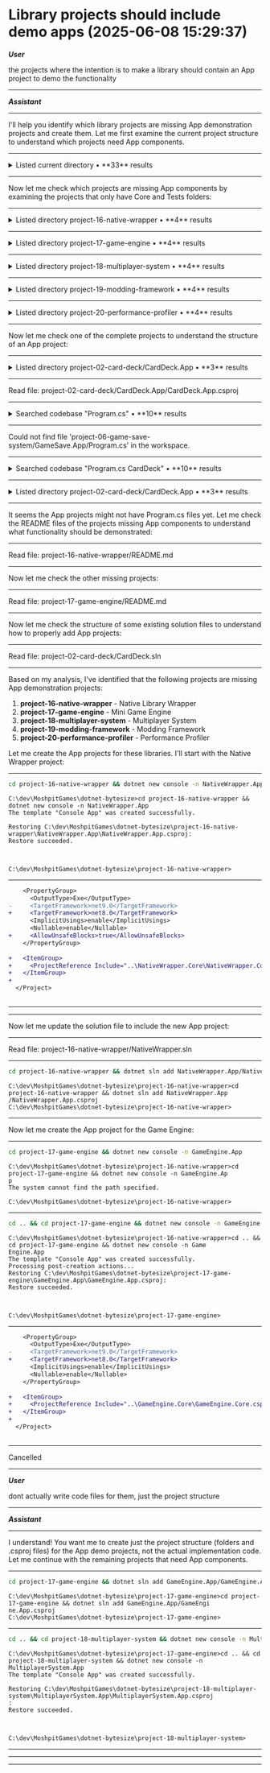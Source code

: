 <!-- Generated by SpecStory -->

# Library projects should include demo apps (2025-06-08 15:29:37)

_**User**_

the projects where the intention is to make a library should contain an App project to demo the functionality

---

_**Assistant**_



---

I'll help you identify which library projects are missing App demonstration projects and create them. Let me first examine the current project structure to understand which projects need App components.

---

<details>
            <summary>Listed current directory • **33** results</summary>
        
| Name |
|-------|
| 📁 `.git` |
| 📁 `project-15-game-buffer` |
| 📁 `project-14-dynamic-query-builder` |
| 📁 `project-13-configuration-system` |
| 📁 `project-12-asset-manager` |
| 📁 `project-11-input-manager` |
| 📁 `project-10-dungeon-generator` |
| 📁 `project-09-plugin-system` |
| 📁 `project-08-object-pool` |
| 📁 `project-16-native-wrapper` |
| 📁 `project-20-performance-profiler` |
| 📁 `project-19-modding-framework` |
| 📁 `project-18-multiplayer-system` |
| 📁 `project-17-game-engine` |
| 📄 `.gitignore` |
| 📁 `project-06-game-save-system` |
| 📁 `project-05-statistics-analyzer` |
| 📁 `project-07-audio-manager` |
| 📁 `project-04-state-machine` |
| 📁 `project-03-string-utilities` |
| 📁 `project-02-card-deck` |
| 📁 `project-01-dice-roller` |
| 📄 `README.md` |
| 📄 `curriculum-details.md` |
| 📁 `.specstory` |
| 📄 `microsoft-design-guidelines.md` |
| 📄 `progress-tracker.md` |
| 📄 `language-essentials.md` |
| 📁 `reference` |
| 📁 `.obsidian` |
| 📄 `.cursorignore` |
| 📁 `.cursor` |
| 📄 `.cursorindexingignore` |

</details>

---

Now let me check which projects are missing App components by examining the projects that only have Core and Tests folders:

---

<details>
            <summary>Listed directory project-16-native-wrapper • **4** results</summary>
        
| Name |
|-------|
| 📁 `NativeWrapper.Tests` |
| 📁 `NativeWrapper.Core` |
| 📄 `NativeWrapper.sln` |
| 📄 `README.md` |

</details>

---

<details>
            <summary>Listed directory project-17-game-engine • **4** results</summary>
        
| Name |
|-------|
| 📁 `GameEngine.Tests` |
| 📁 `GameEngine.Core` |
| 📄 `GameEngine.sln` |
| 📄 `README.md` |

</details>

---

<details>
            <summary>Listed directory project-18-multiplayer-system • **4** results</summary>
        
| Name |
|-------|
| 📁 `MultiplayerSystem.Tests` |
| 📁 `MultiplayerSystem.Core` |
| 📄 `MultiplayerSystem.sln` |
| 📄 `README.md` |

</details>

---

<details>
            <summary>Listed directory project-19-modding-framework • **4** results</summary>
        
| Name |
|-------|
| 📁 `ModdingFramework.Tests` |
| 📄 `ModdingFramework.sln` |
| 📁 `ModdingFramework.Core` |
| 📄 `README.md` |

</details>

---

<details>
            <summary>Listed directory project-20-performance-profiler • **4** results</summary>
        
| Name |
|-------|
| 📁 `PerformanceProfiler.Tests` |
| 📁 `PerformanceProfiler.Core` |
| 📄 `PerformanceProfiler.sln` |
| 📄 `README.md` |

</details>

---

Now let me check one of the complete projects to understand the structure of an App project:

---

<details>
            <summary>Listed directory project-02-card-deck/CardDeck.App • **3** results</summary>
        
| Name |
|-------|
| 📁 `obj` |
| 📁 `bin` |
| 📄 `CardDeck.App.csproj` |

</details>

---

Read file: project-02-card-deck/CardDeck.App/CardDeck.App.csproj

---

<details>
            <summary>Searched codebase "Program.cs" • **10** results</summary>
        
| File |
|------|
| `undefined` |
| `undefined` |
| `undefined` |
| `undefined` |
| `undefined` |
| `undefined` |
| `undefined` |
| `undefined` |
| `undefined` |
| `undefined` |

</details>

---

Could not find file 'project-06-game-save-system/GameSave.App/Program.cs' in the workspace.

---

<details>
            <summary>Searched codebase "Program.cs CardDeck" • **10** results</summary>
        
| File |
|------|
| `undefined` |
| `undefined` |
| `undefined` |
| `undefined` |
| `undefined` |
| `undefined` |
| `undefined` |
| `undefined` |
| `undefined` |
| `undefined` |

</details>

---

<details>
            <summary>Listed directory project-02-card-deck/CardDeck.App • **3** results</summary>
        
| Name |
|-------|
| 📁 `obj` |
| 📁 `bin` |
| 📄 `CardDeck.App.csproj` |

</details>

---

It seems the App projects might not have Program.cs files yet. Let me check the README files of the projects missing App components to understand what functionality should be demonstrated:

---

Read file: project-16-native-wrapper/README.md

---

Now let me check the other missing projects:

---

Read file: project-17-game-engine/README.md

---

Now let me check the structure of some existing solution files to understand how to properly add App projects:

---

Read file: project-02-card-deck/CardDeck.sln

---

Based on my analysis, I've identified that the following projects are missing App demonstration projects:

1. **project-16-native-wrapper** - Native Library Wrapper
2. **project-17-game-engine** - Mini Game Engine 
3. **project-18-multiplayer-system** - Multiplayer System
4. **project-19-modding-framework** - Modding Framework
5. **project-20-performance-profiler** - Performance Profiler

Let me create the App projects for these libraries. I'll start with the Native Wrapper project:

---

```bash
cd project-16-native-wrapper && dotnet new console -n NativeWrapper.App
```

```
C:\dev\MoshpitGames\dotnet-bytesize>cd project-16-native-wrapper && dotnet new console -n NativeWrapper.App
The template "Console App" was created successfully.

Restoring C:\dev\MoshpitGames\dotnet-bytesize\project-16-native-wrapper\NativeWrapper.App\NativeWrapper.App.csproj:
Restore succeeded.



C:\dev\MoshpitGames\dotnet-bytesize\project-16-native-wrapper>
```

---

```diff
    <PropertyGroup>
      <OutputType>Exe</OutputType>
-     <TargetFramework>net9.0</TargetFramework>
+     <TargetFramework>net8.0</TargetFramework>
      <ImplicitUsings>enable</ImplicitUsings>
      <Nullable>enable</Nullable>
+     <AllowUnsafeBlocks>true</AllowUnsafeBlocks>
    </PropertyGroup>
  
+   <ItemGroup>
+     <ProjectReference Include="..\NativeWrapper.Core\NativeWrapper.Core.csproj" />
+   </ItemGroup>
+ 
  </Project>
  
```

---



---

Now let me update the solution file to include the new App project:

---

Read file: project-16-native-wrapper/NativeWrapper.sln

---

```bash
cd project-16-native-wrapper && dotnet sln add NativeWrapper.App/NativeWrapper.App.csproj
```

```
C:\dev\MoshpitGames\dotnet-bytesize\project-16-native-wrapper>cd project-16-native-wrapper && dotnet sln add NativeWrapper.App
/NativeWrapper.App.csproj
C:\dev\MoshpitGames\dotnet-bytesize\project-16-native-wrapper>
```

---

Now let me create the App project for the Game Engine:

---

```bash
cd project-17-game-engine && dotnet new console -n GameEngine.App
```

```
C:\dev\MoshpitGames\dotnet-bytesize\project-16-native-wrapper>cd project-17-game-engine && dotnet new console -n GameEngine.Ap
p
The system cannot find the path specified.

C:\dev\MoshpitGames\dotnet-bytesize\project-16-native-wrapper>
```

---

```bash
cd .. && cd project-17-game-engine && dotnet new console -n GameEngine.App
```

```
C:\dev\MoshpitGames\dotnet-bytesize\project-16-native-wrapper>cd .. && cd project-17-game-engine && dotnet new console -n Game
Engine.App
The template "Console App" was created successfully.
Processing post-creation actions...
Restoring C:\dev\MoshpitGames\dotnet-bytesize\project-17-game-engine\GameEngine.App\GameEngine.App.csproj:
Restore succeeded.



C:\dev\MoshpitGames\dotnet-bytesize\project-17-game-engine>
```

---

```diff
    <PropertyGroup>
      <OutputType>Exe</OutputType>
-     <TargetFramework>net9.0</TargetFramework>
+     <TargetFramework>net8.0</TargetFramework>
      <ImplicitUsings>enable</ImplicitUsings>
      <Nullable>enable</Nullable>
    </PropertyGroup>
  
+   <ItemGroup>
+     <ProjectReference Include="..\GameEngine.Core\GameEngine.Core.csproj" />
+   </ItemGroup>
+ 
  </Project>
  
```

---

Cancelled

---

_**User**_

dont actually write code files for them, just the project structure

---

_**Assistant**_



---

I understand! You want me to create just the project structure (folders and .csproj files) for the App demo projects, not the actual implementation code. Let me continue with the remaining projects that need App components.

---

```bash
cd project-17-game-engine && dotnet sln add GameEngine.App/GameEngine.App.csproj
```

```
C:\dev\MoshpitGames\dotnet-bytesize\project-17-game-engine>cd project-17-game-engine && dotnet sln add GameEngine.App/GameEngi
ne.App.csproj
C:\dev\MoshpitGames\dotnet-bytesize\project-17-game-engine>
```

---

```bash
cd .. && cd project-18-multiplayer-system && dotnet new console -n MultiplayerSystem.App
```

```
C:\dev\MoshpitGames\dotnet-bytesize\project-17-game-engine>cd .. && cd project-18-multiplayer-system && dotnet new console -n 
MultiplayerSystem.App
The template "Console App" was created successfully.

Restoring C:\dev\MoshpitGames\dotnet-bytesize\project-18-multiplayer-system\MultiplayerSystem.App\MultiplayerSystem.App.csproj
:
Restore succeeded.



C:\dev\MoshpitGames\dotnet-bytesize\project-18-multiplayer-system>
```

---



---



---

